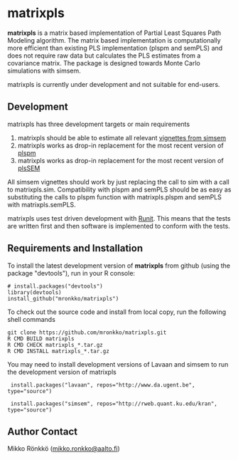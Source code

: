 matrixpls
============================

   **matrixpls** is a matrix based implementation of Partial Least Squares Path Modeling
   algorithm. The matrix based implementation is computationally more efficient than 
   existing PLS implementation (plspm and semPLS) and does not require raw data but
   calculates the PLS estimates from a covariance matrix. The package is designed 
   towards Monte Carlo simulations with simsem.
   
   matrixpls is currently under development and not suitable for end-users.
   
## Development

matrixpls has three development targets or main requirements

1. matrixpls should be able to estimate all relevant [vignettes from simsem](https://github.com/simsem/simsem/wiki/Vignette)
2. matrixpls works as drop-in replacement for the most recent version of [plspm](http://cran.r-project.org/web/packages/plspm/)
3. matrixpls works as drop-in replacement for the most recent version of [plsSEM](http://cran.r-project.org/web/packages/semPLS/)

All simsem vignettes should work by just replacing the call to sim with a call to matrixpls.sim. Compatibility with plspm and semPLS should be as easy as substituting the calls to plspm function with matrixpls.plspm and semPLS with matrixpls.semPLS.

matrixpls uses test driven development with [Runit](http://cran.r-project.org/web/packages/RUnit/). This means that the tests are written first and then software is implemented to conform with the tests.

## Requirements and Installation

To install the latest development version of **matrixpls** from github (using the package "devtools"), run in your R console:
```
# install.packages("devtools") 
library(devtools)
install_github("mronkko/matrixpls")
```

To check out the source code and install from local copy, run the following shell commands

```
git clone https://github.com/mronkko/matrixpls.git
R CMD BUILD matrixpls
R CMD CHECK matrixpls_*.tar.gz
R CMD INSTALL matrixpls_*.tar.gz
```

You may need to install development versions of Lavaan and simsem to run the development version of
matrixpls

```
 install.packages("lavaan", repos="http://www.da.ugent.be", type="source")

 install.packages("simsem", repos="http://rweb.quant.ku.edu/kran", type="source")
```
 
Author Contact
--------------
Mikko Rönkkö (mikko.ronkko@aalto.fi)
